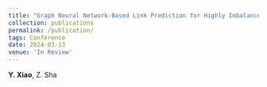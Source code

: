 ```yaml
---
title: "Graph Neural Network-Based Link Prediction for Highly Imbalanced Network Data"
collection: publications
permalink: /publication/
tags: Conference
date: 2024-03-13
venue: 'In Review'
---
```

**Y. Xiao**, Z. Sha
